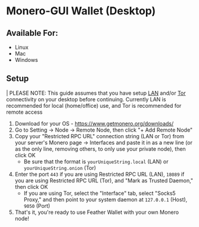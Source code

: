# Monero-GUI Wallet (Desktop)

## Available For:

- Linux
- Mac
- Windows

## Setup

| PLEASE NOTE: This guide assumes that you have setup [LAN](https://docs.start9.com/0.3.5.x/user-manual/trust-ca) and/or [Tor](https://docs.start9.com/0.3.5.x/user-manual/connecting-tor#using-native-apps) connectivity on your desktop before continuing. Currently LAN is recommended for local (home/office) use, and Tor is recommended for remote access

1. Download for your OS - https://www.getmonero.org/downloads/
1. Go to Setting -> Node -> Remote Node, then click "+ Add Remote Node"
1. Copy your "Restricted RPC URL" connection string (LAN or Tor) from your server's Monero page -> Interfaces and paste it in as a new line (or as the only line, removing others, to only use your private node), then click OK
   - Be sure that the format is `yourUniqueString.local` (LAN) or `yourUniqueString.onion` (Tor)
1. Enter the port `443` if you are using Restricted RPC URL (LAN), `18089` if you are using Restricted RPC URL (Tor), and "Mark as Trusted Daemon," then click OK
   - If you are using Tor, select the "Interface" tab, select "Socks5 Proxy," and then point to your system daemon at `127.0.0.1` (Host), `9050` (Port)
1. That's it, you're ready to use Feather Wallet with your own Monero node!
